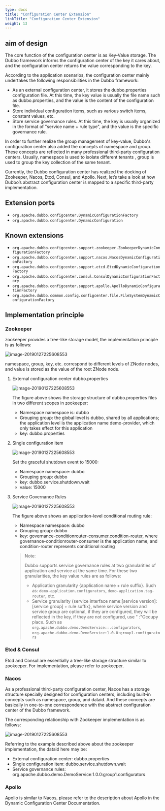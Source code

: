 ```yaml
---
type: docs
title: "Configuration Center Extension"
linkTitle: "Configuration Center Extension"
weight: 13
---
```


## aim of design

The core function of the configuration center is as Key-Value storage. The Dubbo framework informs the configuration center of the key it cares about, and the configuration center returns the value corresponding to the key.

According to the application scenarios, the configuration center mainly undertakes the following responsibilities in the Dubbo framework:

- As an external configuration center, it stores the dubbo.properties configuration file. At this time, the key value is usually the file name such as dubbo.properties, and the value is the content of the configuration file.
- Store individual configuration items, such as various switch items, constant values, etc.
- Store service governance rules. At this time, the key is usually organized in the format of "service name + rule type", and the value is the specific governance rule.

In order to further realize the group management of key-value, Dubbo's configuration center also added the concepts of namespace and group. These concepts are reflected in many professional third-party configuration centers. Usually, namespace is used to isolate different tenants , group is used to group the key collection of the same tenant.

Currently, the Dubbo configuration center has realized the docking of Zookeeper, Nacos, Etcd, Consul, and Apollo. Next, let’s take a look at how Dubbo’s abstract configuration center is mapped to a specific third-party implementation.

## Extension ports

* `org.apache.dubbo.configcenter.DynamicConfigurationFactory`
* `org.apache.dubbo.configcenter.DynamicConfiguration`

## Known extensions

* `org.apache.dubbo.configcenter.support.zookeeper.ZookeeperDynamicConfigurationFactory`
* `org.apache.dubbo.configcenter.support.nacos.NacosDynamicConfigurationFactory`
* `org.apache.dubbo.configcenter.support.etcd.EtcdDynamicConfigurationFactory`
* `org.apache.dubbo.configcenter.consul.ConsulDynamicConfigurationFactory`
* `org.apache.dubbo.configcenter.support.apollo.ApolloDynamicConfigurationFactory`
* `org.apache.dubbo.common.config.configcenter.file.FileSystemDynamicConfigurationFactory`

## Implementation principle

### Zookeeper

zookeeper provides a tree-like storage model, the implementation principle is as follows:

![image-20190127225608553](/imgs/dev/configcenter_zk_model.jpg)

namespace, group, key, etc. correspond to different levels of ZNode nodes, and value is stored as the value of the root ZNode node.

1. External configuration center dubbo.properties

   ![image-20190127225608553](/imgs/dev/configcenter_zk_properties.jpg)

   The figure above shows the storage structure of dubbo.properties files in two different scopes in zookeeper:
   - Namespace namespace is: dubbo
   - Grouping group: the global level is dubbo, shared by all applications; the application level is the application name demo-provider, which only takes effect for this application
   - key: dubbo.properties

2. Single configuration item

   ![image-20190127225608553](/imgs/dev/configcenter_zk_singleitem.jpg)

   Set the graceful shutdown event to 15000:
   - Namespace namespace: dubbo
   - Grouping group: dubbo
   - key: dubbo.service.shutdown.wait
   - value: 15000

3. Service Governance Rules

   ![image-20190127225608553](/imgs/dev/configcenter_zk_rule.jpg)

   The figure above shows an application-level conditional routing rule:

   - Namespace namespace: dubbo
   - Grouping group: dubbo
   - key: governance-conditionrouter-consumer.condition-router, where governance-conditionrouter-consumer is the application name, and condition-router represents conditional routing


    > Note:
    >
    > Dubbo supports service governance rules at two granularities of application and service at the same time. For these two granularities, the key value rules are as follows:
    > * Application granularity {application name + rule suffix}. Such as: `demo-application.configurators`, `demo-application.tag-router`, etc.
    > * Service granularity {service interface name:[service version]:[service group] + rule suffix}, where service version and service group are optional, if they are configured, they will be reflected in the key, if they are not configured, use " :"Occupy place. Such as
    > `org.apache.dubbo.demo.DemoService::.configurators`, `org.apache.dubbo.demo.DemoService:1.0.0:group1.configurators`

### Etcd & Consul

Etcd and Consul are essentially a tree-like storage structure similar to zookeeper. For implementation, please refer to zookeeper.

### Nacos

As a professional third-party configuration center, Nacos has a storage structure specially designed for configuration centers, including built-in concepts such as namespace, group, and dataid. And these concepts are basically in one-to-one correspondence with the abstract configuration center of the Dubbo framework.

The corresponding relationship with Zookeeper implementation is as follows:

![image-20190127225608553](/imgs/dev/configcenter_nacos_model.jpg)

Referring to the example described above about the zookeeper implementation, the dataid here may be:
* External configuration center: dubbo.properties
* Single configuration item: dubbo.service.shutdown.wait
* Service governance rules: org.apache.dubbo.demo.DemoService:1.0.0:group1.configurators

### Apollo

Apollo is similar to Nacos, please refer to the description about Apollo in the Dynamic Configuration Center Documentation.
